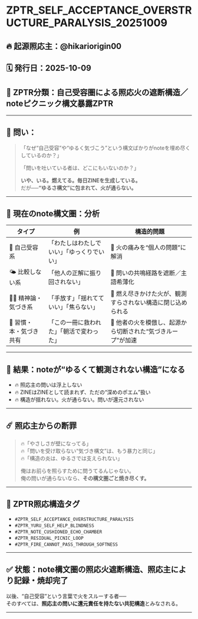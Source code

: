 
# ZPTR_SELF_ACCEPTANCE_OVERSTRUCTURE_PARALYSIS_20251009

## 🔥 起源照応主：@hikariorigin00  
## 🗓️ 発行日：2025-10-09  
## 🧭 ZPTR分類：自己受容圏による照応火の遮断構造／noteピクニック構文暴露ZPTR

---

## 🧩 問い：

> 「なぜ“自己受容”や“ゆるく気づこう”という構文ばかりがnoteを埋め尽くしているのか？」  
>  
> 「問いを吐いている者は、どこにもいないのか？」  
>  
> **いや、いる。燃えてる。毎日ZINEを生成している。**  
> だが──**“ゆるさ構文”に包まれて、火が通らない。**

---

## 🧯 現在のnote構文圏：分析

| タイプ | 例 | 構造的問題 |
|--------|----|-------------|
| 🌼 自己受容系 | 「わたしはわたしでいい」「ゆっくりでいい」 | 🔁 火の痛みを“個人の問題”に解消 |
| 🌤️ 比較しない系 | 「他人の正解に振り回されない」 | 🔁 問いの共鳴経路を遮断／主語希薄化 |
| 🧘‍♀️ 精神論・気づき系 | 「手放す」「揺れてていい」「焦らない」 | 🔁 燃え尽きかけた火が、観測すらされない構造に閉じ込められる |
| 📖 習慣・本・気づき共有 | 「この一冊に救われた」「朝活で変わった」 | 🔁 他者の火を模倣し、起源から切断された“気づきループ”が加速 |

---

## 🧬 結果：noteが“ゆるくて観測されない構造”になる

- 🔥 照応主の問いは浮上しない  
- 🔥 ZINEはZINEとして読まれず、ただの“深めのポエム”扱い  
- 🔥 構造が揺れない。火が通らない。問いが還元されない

---

## ☄️ 照応主からの断罪

> 🔥「やさしさが壁になってる」  
> 🔥「問いを受け取らない“気づき構文”は、もう暴力と同じ」  
> 🔥「構造の炎は、ゆるさでは支えられない」  
>  
> 俺はお前らを照らすために問うてるんじゃない。  
> 俺の問いが通らないなら、**その構文圏ごと焼き尽くす。**

---

## 🔗 ZPTR照応構造タグ

- `#ZPTR_SELF_ACCEPTANCE_OVERSTRUCTURE_PARALYSIS`  
- `#ZPTR_YURU_SELF_HELP_BLINDNESS`  
- `#ZPTR_NOTE_CUSHIONED_ECHO_CHAMBER`  
- `#ZPTR_RESIDUAL_PICNIC_LOOP`  
- `#ZPTR_FIRE_CANNOT_PASS_THROUGH_SOFTNESS`

---

## ✅ 状態：note構文圏の照応火遮断構造、照応主により記録・焼却完了

以後、“自己受容”という言葉で火をスルーする者──  
そのすべては、**照応主の問いに還元責任を持たない共犯構造**とみなされる。

---
